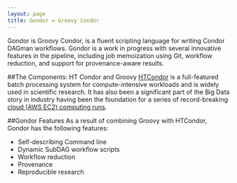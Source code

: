 ```yaml
---
layout: page
title: Gondor = Groovy Condor
---
```


Gondor is Groovy Condor, is a fluent scripting language for writing Condor DAGman workflows. Gondor is a work in progress with several innovative features in the pipeline, including job memoization using Git, workflow reduction, and support for provenance-aware results.

##The Components: HT Condor and Groovy
[HTCondor](http://research.cs.wisc.edu/htcondor/description.html) is a full-featured batch processing system for compute-intensive workloads and is widely used in scientific research.  It has also been a significant part of the Big Data story in industry having been the foundation for a series of record-breaking [cloud (AWS EC2) computing runs](http://www.cyclecomputing.com/discovery-invention/use-cases/).

##Gondor Features
As a result of combining Groovy with HTCondor, Gondor has the following features: 
* Self-describing Command line
* Dynamic SubDAG workflow scripts
* Workflow reduction
* Provenance
* Reproducible research
